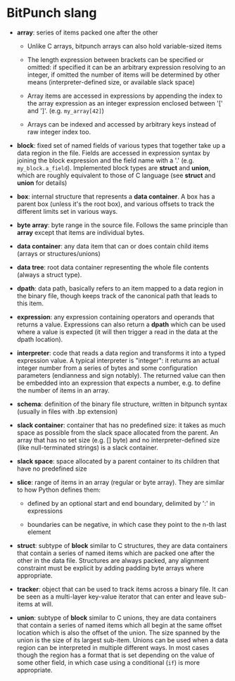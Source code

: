 # BitPunch slang

- **array**: series of items packed one after the other

  - Unlike C arrays, bitpunch arrays can also hold variable-sized items

  - The length expression between brackets can be specified or
    omitted: if specified it can be an arbitrary expression resolving
    to an integer, if omitted the number of items will be determined
    by other means (interpreter-defined size, or available slack
    space)

  - Array items are accessed in expressions by appending the index to
    the array expression as an integer expression enclosed between '['
    and ']'. (e.g. `my_array[42]`)

  - Arrays can be indexed and accessed by arbitrary keys instead of
   raw integer index too.

- **block**: fixed set of named fields of various types that together
  take up a data region in the file. Fields are accessed in expression
  syntax by joining the block expression and the field name with a '.'
  (e.g. `my_block.a_field`). Implemented block types are **struct** and
  **union**, which are roughly equivalent to those of C language (see
  **struct** and **union** for details)

- **box**: internal structure that represents a **data container**. A box
   has a parent box (unless it's the root box), and various offsets to
   track the different limits set in various ways.

- **byte array**: byte range in the source file. Follows the same
   principle than **array** except that items are individual bytes.

- **data container**: any data item that can or does contain child items
   (arrays or structures/unions)

- **data tree**: root data container representing the whole file
   contents (always a struct type).

- **dpath**: data path, basically refers to an item mapped to a data
   region in the binary file, though keeps track of the canonical path
   that leads to this item.

- **expression**: any expression containing operators and operands
    that returns a value. Expressions can also return a **dpath**
    which can be used where a value is expected (it will then trigger
    a read in the data at the dpath location).

- **interpreter**: code that reads a data region and transforms it
    into a typed expression value. A typical interpreter is "integer":
    it returns an actual integer number from a series of bytes and
    some configuration parameters (endianness and sign notably). The
    returned value can then be embedded into an expression that
    expects a number, e.g. to define the number of items in an array.

- **schema**: definition of the binary file structure, written in
   bitpunch syntax (usually in files with .bp extension)

- **slack container**: container that has no predefined size: it takes
   as much space as possible from the slack space allocated from the
   parent. An array that has no set size (e.g. [] byte) and no
   interpreter-defined size (like null-terminated strings) is a slack
   container.

- **slack space**: space allocated by a parent container to its children
   that have no predefined size

- **slice**: range of items in an array (regular or byte array). They
   are similar to how Python defines them:

  - defined by an optional start and end boundary, delimited by ':' in
    expressions

  - boundaries can be negative, in which case they point to the n-th
    last element

- **struct**: subtype of **block** similar to C structures, they are
   data containers that contain a series of named items which are
   packed one after the other in the data file. Structures are always
   packed, any alignment constraint must be explicit by adding padding
   byte arrays where appropriate.

- **tracker**: object that can be used to track items across a binary
   file. It can be seen as a multi-layer key-value iterator that can
   enter and leave sub-items at will.

- **union**: subtype of **block** similar to C unions, they are data
    containers that contain a series of named items which all begin at
    the same offset location which is also the offset of the
    union. The size spanned by the union is the size of its largest
    sub-item. Unions can be used when a data region can be interpreted
    in multiple different ways. In most cases though the region has a
    format that is set depending on the value of some other field, in
    which case using a conditional (`if`) is more appropriate.
